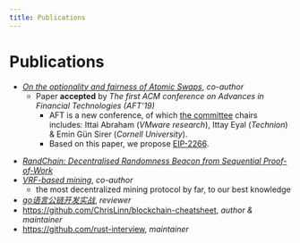 ```yaml
---
title: Publications
---
```


# Publications
+ [_On the optionality and fairness of Atomic Swaps_](https://eprint.iacr.org/2019/896), _co-author_
    + Paper __accepted__ by _The first ACM conference on Advances in Financial Technologies (AFT’19)_
        * AFT is a new conference, of which [the committee](https://aft.acm.org/committees) chairs includes: Ittai Abraham (_VMware research_), Ittay Eyal (_Technion_) & Emin Gün Sirer (_Cornell University_).
        * Based on this paper, we propose [EIP-2266](https://github.com/ethereum/EIPs/blob/master/EIPS/eip-2266.md).
        <!-- 
        * Our paper is put into [the reading list of "Introduction to Cryptocurrencies"](http://istvanseres.web.elte.hu/courses/2019/introtocrypto/introtocrypto.html)!
        * Our paper is cited by
            * [SoK: Communication Across Distributed Ledgers](https://eprint.iacr.org/2019/1128.pdf)
                - Alexei Zamyatin also proposes XClaim
                * [Aggelos Kiayias](https://scholar.google.com/citations?hl=zh-CN&user=P_L_vZAAAAAJ)
            * [Privacy-Preserving Cross-Chain Atomic Swaps](http://fc20.ifca.ai/wtsc/WTSC2020/WTSC20_paper_20.pdf)
                * [Maurice Herlihy](https://scholar.google.com/citations?user=Ezrt3pkAAAAJ&hl=zh-CN)
            - [XChange: A Blockchain-based Mechanism for Generic Asset Trading In Resource-constrained Environments](https://arxiv.org/abs/2004.05046)
                * [Johan Pouwelse](https://scholar.google.com/citations?user=pprQKjUAAAAJ&hl=zh-CN) also co-auth []()
        * See Emin Gün Sirer's [tweet](https://twitter.com/el33th4xor/status/1186211608596533248) on Our presentation in ETH Zürich.
        * [We got attention from d5000](https://bitcointalk.org/index.php?topic=5251998.0)
        -->
- [_RandChain: Decentralised Randomness Beacon from Sequential Proof-of-Work_](https://eprint.iacr.org/2020/1033)
- [_VRF-based mining_](https://github.com/DEX-ware/vrf-mining/blob/master/paper/main.pdf), _co-author_
    + the most decentralized mining protocol by far, to our best knowledge
- [_go语言公链开发实战_](https://book.douban.com/subject/34659372/), _reviewer_
- https://github.com/ChrisLinn/blockchain-cheatsheet, _author & maintainer_
- https://github.com/rust-interview, _maintainer_

<!-- 

## Education
+ Master of Engneering (Information Technology) @ [University of Melbourne](https://www.unimelb.edu.au/), Australia, _February 2016 - December 2017_
    * Master Project: __Bitcoin Transaction Tracing & Visualization System__
    * [Snick language compiler](https://github.com/ChrisLinn/COMP90045_2017_SM1), __a compiler in OCaml__
    * Rank __7/100__ in UC Berkeley Pacman AI campus competition

 -->